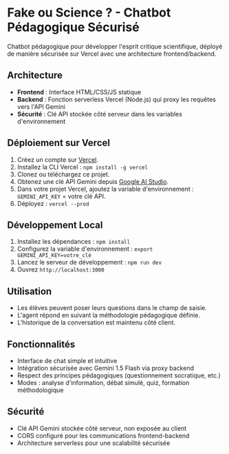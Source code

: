# Fake ou Science ? - Chatbot Pédagogique Sécurisé

Chatbot pédagogique pour développer l'esprit critique scientifique, déployé de manière sécurisée sur Vercel avec une architecture frontend/backend.

## Architecture

- **Frontend** : Interface HTML/CSS/JS statique
- **Backend** : Fonction serverless Vercel (Node.js) qui proxy les requêtes vers l'API Gemini
- **Sécurité** : Clé API stockée côté serveur dans les variables d'environnement

## Déploiement sur Vercel

1. Créez un compte sur [Vercel](https://vercel.com).
2. Installez la CLI Vercel : `npm install -g vercel`
3. Clonez ou téléchargez ce projet.
4. Obtenez une clé API Gemini depuis [Google AI Studio](https://makersuite.google.com/app/apikey).
5. Dans votre projet Vercel, ajoutez la variable d'environnement : `GEMINI_API_KEY` = votre clé API.
6. Déployez : `vercel --prod`

## Développement Local

1. Installez les dépendances : `npm install`
2. Configurez la variable d'environnement : `export GEMINI_API_KEY=votre_clé`
3. Lancez le serveur de développement : `npm run dev`
4. Ouvrez `http://localhost:3000`

## Utilisation

- Les élèves peuvent poser leurs questions dans le champ de saisie.
- L'agent répond en suivant la méthodologie pédagogique définie.
- L'historique de la conversation est maintenu côté client.

## Fonctionnalités

- Interface de chat simple et intuitive
- Intégration sécurisée avec Gemini 1.5 Flash via proxy backend
- Respect des principes pédagogiques (questionnement socratique, etc.)
- Modes : analyse d'information, débat simulé, quiz, formation méthodologique

## Sécurité

- Clé API Gemini stockée côté serveur, non exposée au client
- CORS configuré pour les communications frontend-backend
- Architecture serverless pour une scalabilité sécurisée